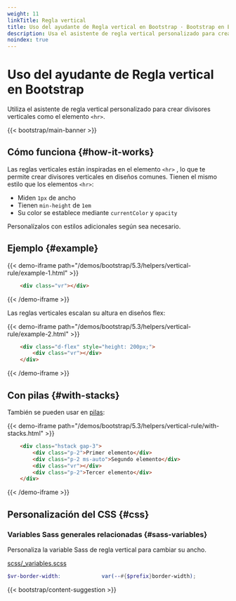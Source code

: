 ```yaml
---
weight: 11
linkTitle: Regla vertical
title: Uso del ayudante de Regla vertical en Bootstrap · Bootstrap en Español v5.3
description: Usa el asistente de regla vertical personalizado para crear divisores verticales como el elemento <hr>.
noindex: true
---
```


# Uso del ayudante de Regla vertical en Bootstrap

Utiliza el asistente de regla vertical personalizado para crear divisores verticales como el elemento `<hr>`.

{{< bootstrap/main-banner >}}

Cómo funciona {#how-it-works}
-------------------------------

Las reglas verticales están inspiradas en el elemento `<hr>` , lo que te permite crear divisores verticales en diseños comunes. Tienen el mismo estilo que los elementos `<hr>`:

* Miden `1px` de ancho
* Tienen `min-height` de `1em`
* Su color se establece mediante `currentColor` y `opacity`

Personalízalos con estilos adicionales según sea necesario.

Ejemplo {#example}
-------------------

{{< demo-iframe path="/demos/bootstrap/5.3/helpers/vertical-rule/example-1.html" >}}
```html {filename="HTML"}
    <div class="vr"></div>
```
{{< /demo-iframe >}}

Las reglas verticales escalan su altura en diseños flex:

{{< demo-iframe path="/demos/bootstrap/5.3/helpers/vertical-rule/example-2.html" >}}
```html {filename="HTML"}
    <div class="d-flex" style="height: 200px;">
        <div class="vr"></div>
    </div>
```
{{< /demo-iframe >}}

Con pilas {#with-stacks}
-------------------------

También se pueden usar en [pilas](/bootstrap/5.3/helpers/stacks):

{{< demo-iframe path="/demos/bootstrap/5.3/helpers/vertical-rule/with-stacks.html" >}}
```html {filename="HTML"}
    <div class="hstack gap-3">
        <div class="p-2">Primer elemento</div>
        <div class="p-2 ms-auto">Segundo elemento</div>
        <div class="vr"></div>
        <div class="p-2">Tercer elemento</div>
    </div>
```
{{< /demo-iframe >}}

Personalización del CSS {#css}
-----------

### Variables Sass generales relacionadas {#sass-variables}

Personaliza la variable Sass de regla vertical para cambiar su ancho.

[scss/_variables.scss](https://github.com/twbs/bootstrap/blob/v5.3.2/scss/_variables.scss)

```scss {filename="scss/_variables.scss"}
$vr-border-width:             var(--#{$prefix}border-width);
```

{{< bootstrap/content-suggestion >}}
